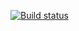 [![Build status](https://ci.appveyor.com/api/projects/status/747fpamv91wbqg1j?svg=true)](https://ci.appveyor.com/project/murmeownqq/dz2-1)